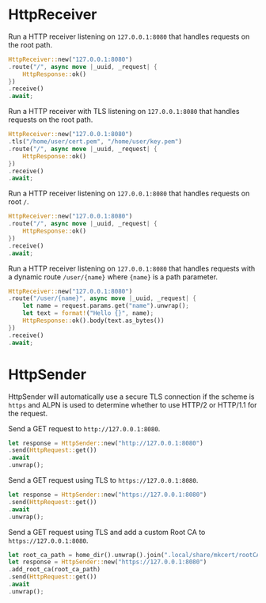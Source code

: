 # HttpReceiver

Run a HTTP receiver listening on `127.0.0.1:8080` that handles requests on the root path.
``` rust
HttpReceiver::new("127.0.0.1:8080")
.route("/", async move |_uuid, _request| {
    HttpResponse::ok()
})
.receive()
.await;
```

Run a HTTP receiver with TLS listening on `127.0.0.1:8080` that handles requests on the root path.
``` rust
HttpReceiver::new("127.0.0.1:8080")
.tls("/home/user/cert.pem", "/home/user/key.pem")
.route("/", async move |_uuid, _request| {
    HttpResponse::ok()
})
.receive()
.await;
```

Run a HTTP receiver listening on `127.0.0.1:8080` that handles requests on root `/`.
``` rust
HttpReceiver::new("127.0.0.1:8080")
.route("/", async move |_uuid, _request| {
    HttpResponse::ok()
})
.receive()
.await;
```

Run a HTTP receiver listening on `127.0.0.1:8080` that handles requests with a dynamic route `/user/{name}` where `{name}` is a path parameter.
``` rust
HttpReceiver::new("127.0.0.1:8080")
.route("/user/{name}", async move |_uuid, _request| {
    let name = request.params.get("name").unwrap();
    let text = format!("Hello {}", name);
    HttpResponse::ok().body(text.as_bytes())
})
.receive()
.await;
```

# HttpSender
HttpSender will automatically use a secure TLS connection if the scheme is `https` and ALPN is used to determine whether to use HTTP/2 or HTTP/1.1 for the request.

Send a GET request to `http://127.0.0.1:8080`.
``` rust
let response = HttpSender::new("http://127.0.0.1:8080")
.send(HttpRequest::get())
.await
.unwrap();
```

Send a GET request using TLS to `https://127.0.0.1:8080`.
``` rust
let response = HttpSender::new("https://127.0.0.1:8080")
.send(HttpRequest::get())
.await
.unwrap();
```

Send a GET request using TLS and add a custom Root CA to `https://127.0.0.1:8080`.
``` rust
let root_ca_path = home_dir().unwrap().join(".local/share/mkcert/rootCA.pem");
let response = HttpSender::new("https://127.0.0.1:8080")
.add_root_ca(root_ca_path)
.send(HttpRequest::get())
.await
.unwrap();
```
